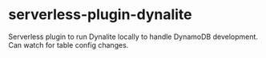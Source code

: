 # serverless-plugin-dynalite
Serverless plugin to run Dynalite locally to handle DynamoDB development. Can watch for table config changes.
